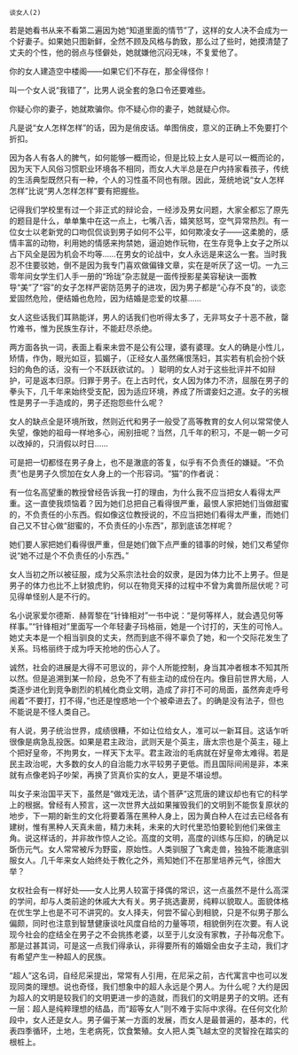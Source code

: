     谈女人(2) 

   若是她看书从来不看第二遍因为她“知道里面的情节”了，这样的女人决不会成为一个好妻子。如果她只图新鲜，全然不顾及风格与韵致，那么过了些时，她摸清楚了丈夫的个性，他的弱点与怪僻处，她就嫌他沉闷无味，不复爱他了。

   你的女人建造空中楼阁——如果它们不存在，那全得怪你！

   叫一个女人说“我错了”，比男人说全套的急口令还要难些。

   你疑心你的妻子，她就欺骗你。你不疑心你的妻子，她就疑心你。

   凡是说“女人怎样怎样”的话，因为是俏皮话。单图俏皮，意义的正确上不免要打个折扣。

   因为各人有各人的脾气，如何能够一概而论，但是比较上女人是可以一概而论的，因为天下人风俗习惯职业环境各不相同，而女人大半总是在户内持家看孩子，传统的生活典型既然只有一种，个人的习性虽不同也有限。因此，笼统地说“女人怎样怎样”比说“男人怎样怎样”要有把握些。

   记得我们学校里有过一个非正式的辩论会，一经涉及男女问题，大家全都忘了原先的题目是什么，单单集中在这一点上，七嘴八舌，嬉笑怒骂，空气异常热烈。有一位女士以老新党的口吻侃侃谈到男子如何不公平，如何欺凌女子——这柔脆的，感情丰富的动物，利用她的情感来拘禁她，逼迫她作玩物，在生存竞争上女子之所以占下风全是因为机会不均等……在男女的论战中，女人永远是来这么一套。当时我忍不住要驳她，倒不是因为我专门喜欢做偏锋文章，实在是听厌了这一切。一九三零年间女学生们人手一册的“玲珑”杂志就是一面传授影星美容秘诀一面教导“美”了“容”的女子怎样严密防范男子的进攻，因为男子都是“心存不良”的，谈恋爱固然危险，便结婚也危险，因为结婚是恋爱的坟墓……

   女人这些话我们耳熟能详，男人的话我们也听得太多了，无非骂女子十恶不赦，罄竹难书，惟为民族生存计，不能赶尽杀绝。

   两方面各执一词，表面上看来未尝不是公有公理，婆有婆理。女人的确是小性儿，矫情，作伪，眼光如豆，狐媚子，（正经女人虽然痛恨荡妇，其实若有机会扮个妖妇的角色的话，没有一个不跃跃欲试的。 ）聪明的女人对于这些批评并不如辩护，可是返本归原。归罪于男子。在上古时代，女人因为体力不济，屈服在男子的拳头下，几千年来始终受支配，因为适应环境，养成了所谓妾妇之道。女子的劣根性是男子一手造成的，男子还抱怨些什么呢？

   女人的缺点全是环境所致，然则近代和男子一般受了高等教育的女人何以常常使人失望，像她的祖母一样地多心，闹别扭呢？当然，几千年的积习，不是一朝一夕可以改掉的，只消假以时日……

   可是把一切都怪在男子身上，也不是澈底的答复，似乎有不负责任的嫌疑。“不负责”也是男子久惯加在女人身上的一个形容词。“猫”的作者说：

   有一位名高望重的教授曾经告诉我一打的理由，为什么我不应当把女人看得太严重。这一直使我烦恼着？因为她们总把自己看得很严重，最恨人家把她们当做甜蜜的，不负责任的小东西。假如像这位教授说的，不应当把她们看得太严重，而她们自己又不甘心做“甜蜜的，不负责任的小东西”，那到底该怎样呢？

   她们要人家把她们看得很严重，但是她们做下点严重的错事的时候，她们又希望你说“她不过是个不负责任的小东西。”

   女人当初之所以被征服，成为父系宗法社会的奴隶，是因为体力比不上男子。但是男子的体力也比不上豺狼虎豹，何以在物竞天择的过程中不曾为禽兽所屈伏呢？可见得单怪别人是不行的。

   名小说家爱尔德斯．赫胥黎在“针锋相对”一书中说：“是何等样人，就会遇见何等样事。”“针锋相对”里面写一个年轻妻子玛格丽，她是一个讨打的，天生的可怜人。她丈夫本是一个相当驯良的丈夫，然而到底不得不辜负了她，和一个交际花发生了关系。玛格丽终于成为呼天抢地的伤心人了。

   诚然，社会的进展是大得不可思议的，非个人所能控制，身当其冲者根本不知其所以然。但是追溯到某一阶段，总免不了有些主动的成份在内。像目前世界大局，人类逐步进化到竞争剧烈的机械化商业文明，造成了非打不可的局面，虽然奔走呼号闹着“不要打，打不得，”也还是惶惑地一个个被牵进去了。的确是没有法子，但也不能说是不怪人类自己。

   有人说，男子统治世界，成绩很糟，不如让位给女人，准可以一新耳目。这话乍听很像是病急乱投医。如果是君主政治，武则天是个英主，唐太宗也是个英主，碰上个把好皇帝，不拘男女，一样天下太平。君主政治的毛病就在好皇帝太难得。若是民主政治呢，大多数的女人的自治能力水平较男子更低。而且国际间闹是非，本来就有点像老妈子吵架，再换了货真价实的女人，更是不堪设想。

   叫女子来治国平天下，虽然是“做戏无法，请个菩萨”这荒唐的建议却也有它的科学上的根据。曾经有人预言，这一次世界大战如果摧毁我们的文明到不能恢复原状的地步，下一期的新生的文化将要着落在黑种人身上，因为黄白种人在过去已经各有建树，惟有黑种人天真未凿，精力未耗，未来的大时代里恐怕要轮到他们来做主角。说这样话的，并非故作惊人之论。高度的文明，高度的训练与压抑，的确足以斲伤元气。女人常常被斥为野蛮，原始性。人类驯服了飞禽走兽，独独不能澈底驯服女人。几千年来女人始终处于教化之外，焉知她们不在那里培养元气，徐图大举？

   女权社会有一样好处——女人比男人较富于择偶的常识，这一点虽然不是什么高深的学间，却与人类前途的休戚大大有关。男子挑选妻房，纯粹以貌取人。面貌体格在优生学上也是不可不讲究的。女人择夫，何尝不留心到相貌，只是不似男子那么偏颇，同时也注意到智慧健康谈吐风度自给的力量等项，相貌倒列在次要。有人说现今社会的症结全在男子之不会挑拣老婆，以至于儿女没有家教，子孙每况愈下。那是过甚其词，可是这一点我们得承认，非得要所有的婚姻全由女子主动，我们才有希望产生一种超人的民族。

   “超人”这名词，自经尼采提出，常常有人引用，在尼采之前，古代寓言中也可以发现同类的理想。说也奇怪，我们想象中的超人永远是个男人。为什么呢？大约是因为超人的文明是较我们的文明更进一步的造就，而我们的文明是男子的文明。还有一层：超人是纯粹理想的结晶，而“超等女人”则不难于实际中求得。在任何文化阶段中，女人还是女人。男子偏于某一方面的发展，而女人是最普遍的，基本的，代表四季循环，土地，生老病死，饮食繁殖。女人把人类飞越太空的灵智拴在踏实的根桩上。

